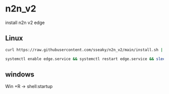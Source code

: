 # n2n_v2

install n2n v2 edge

## Linux
```bash
curl https://raw.githubusercontent.com/sseaky/n2n_v2/main/install.sh | bash

systemctl enable edge.service && systemctl restart edge.service && sleep 2 && systemctl status edge.service && ip a
```

## windows
Win +R -> shell:startup
